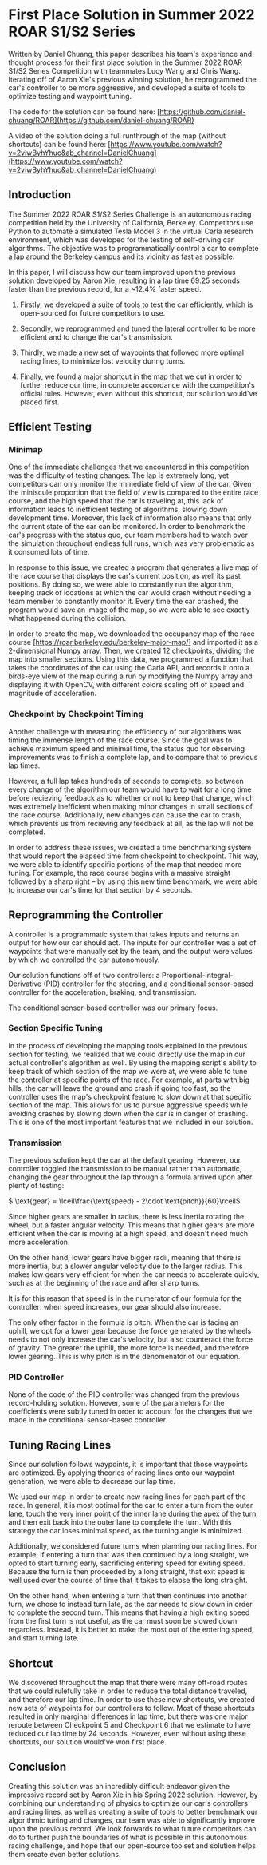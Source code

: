 # First Place Solution in Summer 2022 ROAR S1/S2 Series

Written by Daniel Chuang, this paper describes his team's experience and thought process for their first place solution in the Summer 2022 ROAR S1/S2 Series Competition with teammates Lucy Wang and Chris Wang. Iterating off of Aaron Xie's previous winning solution, he reprogrammed the car's controller to be more aggressive, and developed a suite of tools to optimize testing and waypoint tuning.

The code for the solution can be found here: [https://github.com/daniel-chuang/ROAR](https://github.com/daniel-chuang/ROAR)

A video of the solution doing a full runthrough of the map (without shortcuts) can be found here: [https://www.youtube.com/watch?v=2viwByhYhuc&ab_channel=DanielChuang](https://www.youtube.com/watch?v=2viwByhYhuc&ab_channel=DanielChuang)

## Introduction

The Summer 2022 ROAR S1/S2 Series Challenge is an autonomous racing competition held by the University of California, Berkeley. Competitors use Python to automate a simulated Tesla Model 3 in the virtual Carla research environment, which was developed for the testing of self-driving car algorithms. The objective was to programmatically control a car to complete a lap around the Berkeley campus and its vicinity as fast as possible.

In this paper, I will discuss how our team improved upon the previous solution developed by Aaron Xie, resulting in a lap time 69.25 seconds faster than the previous record, for a ~12.4% faster speed.

1. Firstly, we developed a suite of tools to test the car efficiently, which is open-sourced for future competitors to use.

2. Secondly, we reprogrammed and tuned the lateral controller to be more efficient and to change the car's transmission.

3. Thirdly, we made a new set of waypoints that followed more optimal racing lines, to minimize lost velocity during turns.

4. Finally, we found a major shortcut in the map that we cut in order to further reduce our time, in complete accordance with the competition's official rules. However, even without this shortcut, our solution would've placed first.

## Efficient Testing

### Minimap

One of the immediate challenges that we encountered in this competition was the difficulty of testing changes. The lap is extremely long, yet competitors can only monitor the immediate field of view of the car. Given the miniscule proportion that the field of view is compared to the entire race course, and the high speed that the car is traveling at, this lack of information leads to inefficient testing of algorithms, slowing down development time. Moreover, this lack of information also means that only the current state of the car can be monitored. In order to benchmark the car's progress with the status quo, our team members had to watch over the simulation throughout endless full runs, which was very problematic as it consumed lots of time.

In response to this issue, we created a program that generates a live map of the race course that displays the car's current position, as well its past positions. By doing so, we were able to constantly run the algorithm, keeping track of locations at which the car would crash without needing a team member to constantly monitor it. Every time the car crashed, the program would save an image of the map, so we were able to see exactly what happened during the collision.

In order to create the map, we downloaded the occupancy map of the race course [https://roar.berkeley.edu/berkeley-major-map/] and imported it as a 2-dimensional Numpy array. Then, we created 12 checkpoints, dividing the map into smaller sections. Using this data, we programmed a function that takes the coordinates of the car using the Carla API, and records it onto a birds-eye view of the map during a run by modifying the Numpy array and displaying it with OpenCV, with different colors scaling off of speed and magnitude of acceleration.

### Checkpoint by Checkpoint Timing

Another challenge with measuring the efficiency of our algorithms was timing the immense length of the race course. Since the goal was to achieve maximum speed and minimal time, the status quo for observing improvements was to finish a complete lap, and to compare that to previous lap times.

However, a full lap takes hundreds of seconds to complete, so between every change of the algorithm our team would have to wait for a long time before recieving feedback as to whether or not to keep that change, which was extremely inefficient when making minor changes in small sections of the race course. Additionally, new changes can cause the car to crash, which prevents us from recieving any feedback at all, as the lap will not be completed.

In order to address these issues, we created a time benchmarking system that would report the elapsed time from checkpoint to checkpoint. This way, we were able to identify specific portions of the map that needed more tuning. For example, the race course begins with a massive straight followed by a sharp right – by using this new time benchmark, we were able to increase our car's time for that section by 4 seconds.

## Reprogramming the Controller

A controller is a programmatic system that takes inputs and returns an output for how our car should act. The inputs for our controller was a set of waypoints that were manually set by the team, and the output were values by which we controlled the car autonomously.

Our solution functions off of two controllers: a Proportional-Integral-Derivative (PID) controller for the steering, and a conditional sensor-based controller for the acceleration, braking, and transmission.

The conditional sensor-based controller was our primary focus.

### Section Specific Tuning

In the process of developing the mapping tools explained in the previous section for testing, we realized that we could directly use the map in our actual controller's algorithm as well. By using the mapping script's ability to keep track of which section of the map we were at, we were able to tune the controller at specific points of the race. For example, at parts with big hills, the car will leave the ground and crash if going too fast, so the controller uses the map's checkpoint feature to slow down at that specific section of the map. This allows for us to pursue aggressive speeds while avoiding crashes by slowing down when the car is in danger of crashing. This is one of the most important features that we included in our solution.

### Transmission

The previous solution kept the car at the default gearing. However, our controller toggled the transmission to be manual rather than automatic, changing the gear throughout the lap through a formula arrived upon after plenty of testing:

$ \text{gear} = \lceil\frac{\text{speed} - 2\cdot \text{pitch}}{60}\rceil$

Since higher gears are smaller in radius, there is less inertia rotating the wheel, but a faster angular velocity. This means that higher gears are more efficient when the car is moving at a high speed, and doesn't need much more acceleration.

On the other hand, lower gears have bigger radii, meaning that there is more inertia, but a slower angular velocity due to the larger radius. This makes low gears very efficient for when the car needs to accelerate quickly, such as at the beginning of the race and after sharp turns.

It is for this reason that speed is in the numerator of our formula for the controller: when speed increases, our gear should also increase.

The only other factor in the formula is pitch. When the car is facing an uphill, we opt for a lower gear because the force generated by the wheels needs to not only increase the car's velocity, but also counteract the force of gravity. The greater the uphill, the more force is needed, and therefore lower gearing. This is why pitch is in the denomenator of our equation.

### PID Controller

None of the code of the PID controller was changed from the previous record-holding solution. However, some of the parameters for the coefficients were subtly tuned in order to account for the changes that we made in the conditional sensor-based controller.

## Tuning Racing Lines

Since our solution follows waypoints, it is important that those waypoints are optimized. By applying theories of racing lines onto our waypoint generation, we were able to decrease our lap time.

We used our map in order to create new racing lines for each part of the race. In general, it is most optimal for the car to enter a turn from the outer lane, touch the very inner point of the inner lane during the apex of the turn, and then exit back into the outer lane to complete the turn. With this strategy the car loses minimal speed, as the turning angle is minimized.

Additionally, we considered future turns when planning our racing lines. For example, if entering a turn that was then continued by a long straight, we opted to start turning early, sacrificing entering speed for exiting speed. Because the turn is then proceeded by a long straight, that exit speed is well used over the course of time that it takes to elapse the long straight.

On the other hand, when entering a turn that then continues into another turn, we chose to instead turn late, as the car needs to slow down in order to complete the second turn. This means that having a high exiting speed from the first turn is not useful, as the car must soon be slowed down regardless. Instead, it is better to make the most out of the entering speed, and start turning late.

## Shortcut

We discovered throughout the map that there were many off-road routes that we could rulefully take in order to reduce the total distance traveled, and therefore our lap time. In order to use these new shortcuts, we created new sets of waypoints for our controllers to follow. Most of these shortcuts resulted in only marginal differences in lap time, but there was one major reroute between Checkpoint 5 and Checkpoint 6 that we estimate to have reduced our lap time by 24 seconds. However, even without using these shortcuts, our solution would've won first place.

## Conclusion

Creating this solution was an incredibly difficult endeavor given the impressive record set by Aaron Xie in his Spring 2022 solution. However, by combining our understanding of physics to optimize our car's controllers and racing lines, as well as creating a suite of tools to better benchmark our algorithmic tuning and changes, our team was able to significantly improve upon the previous record. We look forwards to what future competitors can do to further push the boundaries of what is possible in this autonomous racing challenge, and hope that our open-source toolset and solution helps them create even better solutions.
